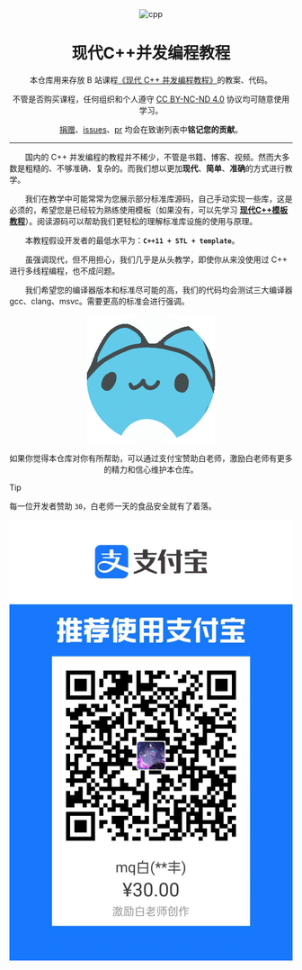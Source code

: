 <div align="center">

<a herf="https://zh.cppreference.com/w/cpp/thread">
<img src="/image/现代C++并发编程教程.png" width=512px alt="cpp"/>
</a>

# 现代C++并发编程教程

本仓库用来存放 B 站课程[《现代 C++ 并发编程教程》]()的教案、代码。

不管是否购买课程，任何组织和个人遵守 [CC BY-NC-ND 4.0](https://creativecommons.org/licenses/by-nc-nd/4.0/deed.zh-hans) 协议均可随意使用学习。

[捐赠](/image/捐赠)、[issues](https://github.com/Mq-b/ModernCpp-ConcurrentProgramming-Tutorial/issues)、[pr](https://github.com/Mq-b/ModernCpp-ConcurrentProgramming-Tutorial/pulls) 均会在致谢列表中**铭记您的贡献**。

</div>

---

&emsp;&emsp;国内的 C++ 并发编程的教程并不稀少，不管是书籍、博客、视频。然而大多数是粗糙的、不够准确、复杂的。而我们想以更加**现代**、**简单**、**准确**的方式进行教学。

&emsp;&emsp;我们在教学中可能常常为您展示部分标准库源码，自己手动实现一些库，这是必须的，希望您是已经较为熟练使用模板（如果没有，可以先学习 [**现代C++模板教程**](https://github.com/Mq-b/Modern-Cpp-templates-tutorial)）。阅读源码可以帮助我们更轻松的理解标准库设施的使用与原理。

&emsp;&emsp;本教程假设开发者的最低水平为：**`C++11 + STL + template`**。

&emsp;&emsp;虽强调现代，但不用担心，我们几乎是从头教学，即使你从来没使用过 C++ 进行多线程编程，也不成问题。

&emsp;&emsp;我们希望您的编译器版本和标准尽可能的高，我们的代码均会测试三大编译器 gcc、clang、msvc。需要更高的标准会进行强调。

<div align="center">

![猫猫虫](./image/猫猫虫旋转.jpg)

如果你觉得本仓库对你有所帮助，可以通过支付宝赞助白老师，激励白老师有更多的精力和信心维护本仓库。

</div>

> [!TIP]
> 每一位开发者赞助 `30`，白老师一天的食品安全就有了着落。

<img src="./image/赞助.jpg" width=512px alt="cpp"/>

